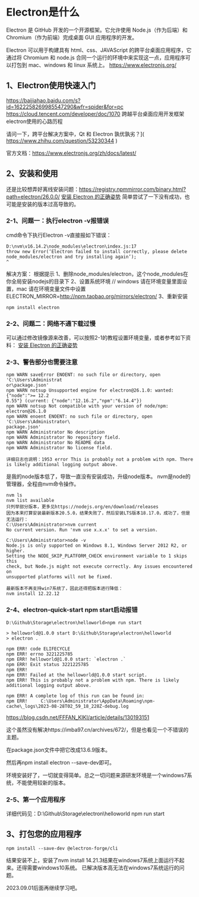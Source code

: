 # Electron是什么
Electron 是 GitHub 开发的一个开源框架。它允许使用 Node.js（作为后端）和 Chromium（作为前端）完成桌面 GUI 应用程序的开发。

Electron 可以用于构建具有 html、css、JAVAScript 的跨平台桌面应用程序，它通过将 Chromium 和 node.js 合同一个运行的环境中来实现这一点，应用程序可以打包到 mac、windows 和 linux 系统上。
https://www.electronjs.org/

## 1、Electron使用快速入门
https://baijiahao.baidu.com/s?id=1622258269985547290&wfr=spider&for=pc 
https://cloud.tencent.com/developer/doc/1070 
跨越平台桌面应用开发框架electron使用的心路历程

请问一下，跨平台解决方案中，Qt 和 Electron 孰优孰劣？]( https://www.zhihu.com/question/53230344 )

官方文档：https://www.electronjs.org/zh/docs/latest/

## 2、安装和使用
还是比较想弄好离线安装问题：https://registry.npmmirror.com/binary.html?path=electron/26.0.0/
[安装 Electron 的正确姿势](https://blog.csdn.net/qq_39124701/article/details/128299948)
简单尝试了一下没有成功，也可能是安装的版本过高导致的。

### 2-1、问题一：执行electron -v报错误
cmd命令下执行Electron -v直接报如下错误：
```
D:\nvm\v16.14.2\node_modules\electron\index.js:17
throw new Error(‘Electron failed to install correctly, please delete node_modules/electron and try installing again’);
^
```

解决方案：
根据提示
1、删除node_modules/electron，这个node_modules在你全局安装nodejs的目录下
2、设置系统环境
// windows 请在环境变量里面设置，mac 请在环境变量文件中设置
ELECTRON_MIRROR=http://npm.taobao.org/mirrors/electron/
3、重新安装
```
npm install electron
```

### 2-2、问题二：网络不通下载过慢
可以通过修改镜像源来改善，可以按照2-1的教程设置环境变量，或者参考如下资料：
[安装 Electron 的正确姿势](https://blog.csdn.net/qq_39124701/article/details/128299948)

### 2-3、警告部分也需要注意
```
npm WARN saveError ENOENT: no such file or directory, open 'C:\Users\Administrat
or\package.json'
npm WARN notsup Unsupported engine for electron@26.1.0: wanted: {"node":">= 12.2
0.55"} (current: {"node":"12.16.2","npm":"6.14.4"})
npm WARN notsup Not compatible with your version of node/npm: electron@26.1.0
npm WARN enoent ENOENT: no such file or directory, open 'C:\Users\Administrator\
package.json'
npm WARN Administrator No description
npm WARN Administrator No repository field.
npm WARN Administrator No README data
npm WARN Administrator No license field.

详细日志也说明：1953 error This is probably not a problem with npm. There is likely additional logging output above.
```
是我的node版本低了，导致一直没有安装成功，升级node版本。
nvm是node的管理器，全程由nvm命令操作。
```
nvm ls
nvm list available
只列举部分版本，更多见https://nodejs.org/en/download/releases
因为本来打算安装最新版本20.5.0，结果失败了，然后安装LTS版本18.17.0，成功了，但是无法运行：
C:\Users\Administrator>nvm current
No current version. Run 'nvm use x.x.x' to set a version.

C:\Users\Administrator>node -v
Node.js is only supported on Windows 8.1, Windows Server 2012 R2, or higher.
Setting the NODE_SKIP_PLATFORM_CHECK environment variable to 1 skips this
check, but Node.js might not execute correctly. Any issues encountered on
unsupported platforms will not be fixed.

最新版本不再支持win7系统了，因此还得把版本进行降低：
nvm install 12.22.12
```

### 2-4、electron-quick-start npm start启动报错
```
D:\Github\Storage\electron\helloworld>npm run start

> helloworld@1.0.0 start D:\Github\Storage\electron\helloworld
> electron .

npm ERR! code ELIFECYCLE
npm ERR! errno 3221225785
npm ERR! helloworld@1.0.0 start: `electron .`
npm ERR! Exit status 3221225785
npm ERR!
npm ERR! Failed at the helloworld@1.0.0 start script.
npm ERR! This is probably not a problem with npm. There is likely additional logging output above.

npm ERR! A complete log of this run can be found in:
npm ERR!     C:\Users\Administrator\AppData\Roaming\npm-cache\_logs\2023-08-28T02_59_18_228Z-debug.log
```
https://blog.csdn.net/FFFAN_KIKI/article/details/130193151

这个虽然没有解决https://imba97.cn/archives/672/，但是也看见一个不错误的主题。

在package.json文件中把它改成13.6.9版本。

然后再npm install electron --save-dev即可。

环境安装好了，一切就变得简单。总之一切问题来源研发环境是一个windows7系统，不能使用较新的版本。

### 2-5、第一个应用程序
详细代码见：D:\Github\Storage\electron\helloworld
npm run start

## 3、打包您的应用程序
```
npm install --save-dev @electron-forge/cli
```
结果安装不上，安装了nvm install 14.21.3结果在windows7系统上面运行不起来。还得需要windows10系统。
已解决版本高无法在windows7系统运行的问题。

2023.09.01后面再继续学习吧。


